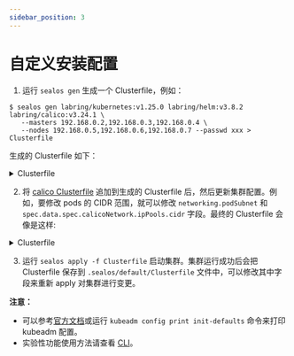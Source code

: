 ```yaml
---
sidebar_position: 3
---
```


# 自定义安装配置

1. 运行 `sealos gen` 生成一个 Clusterfile，例如：

```shell
$ sealos gen labring/kubernetes:v1.25.0 labring/helm:v3.8.2 labring/calico:v3.24.1 \
   --masters 192.168.0.2,192.168.0.3,192.168.0.4 \
   --nodes 192.168.0.5,192.168.0.6,192.168.0.7 --passwd xxx > Clusterfile
```

生成的 Clusterfile 如下：

<details>
<summary>Clusterfile</summary>

```yaml
apiVersion: apps.sealos.io/v1beta1
kind: Cluster
metadata:
  creationTimestamp: null
  name: default
spec:
  hosts:
  - ips:
    - 192.168.0.2:22
    - 192.168.0.3:22
    - 192.168.0.4:22
    roles:
    - master
    - amd64
  - ips:
    - 192.168.0.5:22
    - 192.168.0.6:22
    - 192.168.0.7:22
    roles:
    - node
    - amd64
  image:
  - labring/kubernetes:v1.24.0
  - labring/calico:v3.24.1
  ssh:
    passwd: xxx
    pk: /root/.ssh/id_rsa
    port: 22
    user: root
status: {}
```

</details>

2. 将 [calico Clusterfile](https://github.com/labring/sealos/blob/main/applications/calico/Clusterfile) 追加到生成的 Clusterfile 后，然后更新集群配置。例如，要修改 pods 的 CIDR 范围，就可以修改 `networking.podSubnet` 和 `spec.data.spec.calicoNetwork.ipPools.cidr` 字段。最终的 Clusterfile 会像是这样:

<details>
<summary>Clusterfile</summary>

```yaml
apiVersion: apps.sealos.io/v1beta1
kind: Cluster
metadata:
  creationTimestamp: null
  name: default
spec:
  hosts:
    - ips:
        - 192.168.0.2:22
        - 192.168.0.3:22
        - 192.168.0.4:22
      roles:
        - master
        - amd64
    - ips:
        - 192.168.0.5:22
        - 192.168.0.6:22
        - 192.168.0.7:22
      roles:
        - node
        - amd64
  image:
    - labring/kubernetes:v1.25.0
    - labring/helm:v3.8.2
    - labring/calico:v3.24.1
  ssh:
    passwd: xxx
    pk: /root/.ssh/id_rsa
    port: 22
    user: root
status: {}
---
apiVersion: kubeadm.k8s.io/v1beta2
kind: ClusterConfiguration
networking:
  podSubnet: 10.160.0.0/12
---
apiVersion: apps.sealos.io/v1beta1
kind: Config
metadata:
  name: calico
spec:
  path: manifests/calico.yaml
  data: |
    apiVersion: operator.tigera.io/v1
    kind: Installation
    metadata:
      name: default
    spec:
      # Configures Calico networking.
      calicoNetwork:
        # Note: The ipPools section cannot be modified post-install.
        ipPools:
        - blockSize: 26
          # Note: Must be the same as podCIDR
          cidr: 10.160.0.0/12
          encapsulation: IPIP
          natOutgoing: Enabled
          nodeSelector: all()
        nodeAddressAutodetectionV4:
          interface: "eth.*|en.*"
```

</details>

3. 运行 `sealos apply -f Clusterfile` 启动集群。集群运行成功后会把 Clusterfile 保存到 `.sealos/default/Clusterfile` 文件中，可以修改其中字段来重新 apply 对集群进行变更。

**注意：**

- 可以参考[官方文档](https://kubernetes.io/docs/reference/config-api/kubeadm-config.v1beta2/)或运行 `kubeadm config print init-defaults` 命令来打印 kubeadm 配置。
- 实验性功能使用方法请查看 [CLI](https://www.sealos.io/docs/cli/apply#experimental)。
